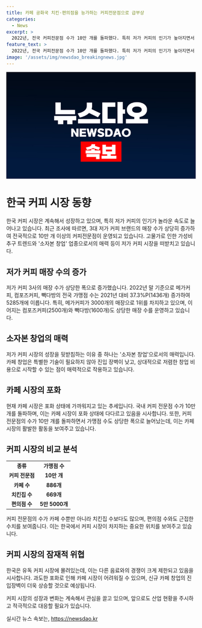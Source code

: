 ```yaml
---
title: 카페 공화국 치킨·편의점을 능가하는 커피전문점으로 급부상
categories:
  - News
excerpt: >
  2022년, 전국 커피전문점 수가 10만 개를 돌파했다. 특히 저가 커피의 인기가 높아지면서 메가커피, 컴포즈커피, 빽다방의 매장 수가 늘어났고, 3대 저가 커피 브랜드의 전국 가맹점 수는 37.3% 증가했다. 최근 고물가로 인한 가성비 추구 트렌드와 저가 커피의 장점으로 인한 소자본 창업 업종으로 인해 저가 커피의 인기가 높아지고 있다. 그러나 업계는 카페 시장이 포화상태에 다다르고 있으며, 커피 브랜드 수는 치킨보다도 많아지고 있는 추세다.
feature_text: >
  2022년, 전국 커피전문점 수가 10만 개를 돌파했다. 특히 저가 커피의 인기가 높아지면서 메가커피, 컴포즈커피, 빽다방의 매장 수가 늘어났고, 3대 저가 커피 브랜드의 전국 가맹점 수는 37.3% 증가했다. 최근 고물가로 인한 가성비 추구 트렌드와 저가 커피의 장점으로 인한 소자본 창업 업종으로 인해 저가 커피의 인기가 높아지고 있다. 그러나 업계는 카페 시장이 포화상태에 다다르고 있으며, 커피 브랜드 수는 치킨보다도 많아지고 있는 추세다.
image: '/assets/img/newsdao_breakingnews.jpg'
---
```


<p><img src="/assets/img/newsdao_breakingnews.jpg" alt="firstkoreanews 속보" /></p>

<h1>한국 커피 시장 동향</h1>

<p data-ke-size="size16">한국 커피 시장은 계속해서 성장하고 있으며, 특히 저가 커피의 인기가 놀라운 속도로 늘어나고 있습니다. 최근 조사에 따르면, 3대 저가 커피 브랜드의 매장 수가 상당히 증가하여 전국적으로 10만 개 이상의 커피전문점이 운영되고 있습니다. 고물가로 인한 가성비 추구 트렌드와 '소자본 창업' 업종으로서의 매력 등이 저가 커피 시장을 떠받치고 있습니다.</p>

<h2 data-ke-size="size26">저가 커피 매장 수의 증가</h2>

<p data-ke-size="size16">저가 커피 3사의 매장 수가 상당한 폭으로 증가했습니다. 2022년 말 기준으로 메가커피, 컴포즈커피, 빽다방의 전국 가맹점 수는 2021년 대비 37.3%P(1436개) 증가하여 5285개에 이릅니다. 특히, 메가커피가 3000개의 매장으로 1위를 차지하고 있으며, 이어지는 컴포즈커피(2500개)와 빽다방(1600개)도 상당한 매장 수를 운영하고 있습니다.</p>

<h2 data-ke-size="size26">소자본 창업의 매력</h2>

<p data-ke-size="size16">저가 커피 시장의 성장을 뒷받침하는 이유 중 하나는 '소자본 창업'으로서의 매력입니다. 카페 창업은 특별한 기술이 필요하지 않아 진입 장벽이 낮고, 상대적으로 저렴한 창업 비용으로 시작할 수 있는 점이 매력적으로 작용하고 있습니다.</p>

<h2 data-ke-size="size26">카페 시장의 포화</h2>

<p data-ke-size="size16">현재 카페 시장은 포화 상태에 가까워지고 있는 추세입니다. 국내 커피 전문점 수가 10만 개를 돌파하며, 이는 카페 시장이 포화 상태에 다다르고 있음을 시사합니다. 또한, 커피전문점의 수가 10만 개를 돌파하면서 가맹점 수도 상당한 폭으로 늘어났는데, 이는 카페 시장의 활발한 활동을 보여주고 있습니다.</p>

<h2 data-ke-size="size26">커피 시장의 비교 분석</h2>

<table>
    <tr>
        <td style="text-align: center; height: 17px;"><b>종류</b></td>
        <td style="text-align: center; height: 17px;"><b>가맹점 수</b></td>
    </tr>
    <tr>
        <td style="text-align: center; height: 17px;"><b>커피 전문점</b></td>
        <td style="text-align: center; height: 17px;"><b>10만 개</b></td>
    </tr>
    <tr>
        <td style="text-align: center; height: 17px;"><b>카페 수</b></td>
        <td style="text-align: center; height: 17px;"><b>886개</b></td>
    </tr>
    <tr>
        <td style="text-align: center; height: 17px;"><b>치킨집 수</b></td>
        <td style="text-align: center; height: 17px;"><b>669개</b></td>
    </tr>
    <tr>
        <td style="text-align: center; height: 17px;"><b>편의점 수</b></td>
        <td style="text-align: center; height: 17px;"><b>5만 5000개</b></td>
    </tr>
</table>

<p data-ke-size="size16">커피 전문점의 수가 카페 수뿐만 아니라 치킨집 수보다도 많으며, 편의점 수와도 근접한 수치를 보여줍니다. 이는 한국에서 커피 시장이 차지하는 중요한 위치를 보여주고 있습니다.</p>

<h2 data-ke-size="size26">커피 시장의 잠재적 위협</h2>

<p data-ke-size="size16">한국은 유독 커피 시장에 몰려있는데, 이는 다른 음료와의 경쟁이 크게 제한되고 있음을 시사합니다. 과도한 포화로 인해 카페 시장이 어려워질 수 있으며, 신규 카페 창업의 진입장벽이 더욱 상승할 것으로 예상됩니다.</p>

<p data-ke-size="size16">커피 시장의 성장과 변화는 계속해서 관심을 끌고 있으며, 앞으로도 산업 현황을 주시하고 적극적으로 대응할 필요가 있습니다.</p>
실시간 뉴스 속보는, <a href="https://newsdao.kr" rel="dofollow">https://newsdao.kr</a>


